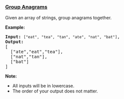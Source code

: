 ### [Group Anagrams](https://leetcode.com/problems/group-anagrams)

<p>Given an array of strings, group anagrams together.</p>

<p><strong>Example:</strong></p>

<pre>
<strong>Input:</strong> <code>[&quot;eat&quot;, &quot;tea&quot;, &quot;tan&quot;, &quot;ate&quot;, &quot;nat&quot;, &quot;bat&quot;]</code>,
<strong>Output:</strong>
[
  [&quot;ate&quot;,&quot;eat&quot;,&quot;tea&quot;],
  [&quot;nat&quot;,&quot;tan&quot;],
  [&quot;bat&quot;]
]</pre>

<p><strong>Note:</strong></p>

<ul>
	<li>All inputs will be in lowercase.</li>
	<li>The order of your output does not&nbsp;matter.</li>
</ul>
